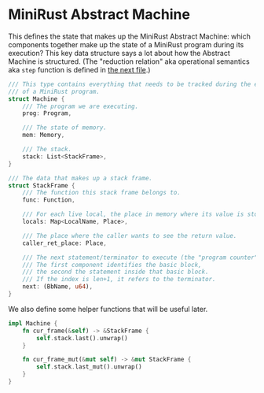 # MiniRust Abstract Machine

This defines the state that makes up the MiniRust Abstract Machine:
which components together make up the state of a MiniRust program during its execution?
This key data structure says a lot about how the Abstract Machine is structured.
(The "reduction relation" aka operational semantics aka `step` function is defined in [the next file](step.md).)

```rust
/// This type contains everything that needs to be tracked during the execution
/// of a MiniRust program.
struct Machine {
    /// The program we are executing.
    prog: Program,

    /// The state of memory.
    mem: Memory,

    /// The stack.
    stack: List<StackFrame>,
}

/// The data that makes up a stack frame.
struct StackFrame {
    /// The function this stack frame belongs to.
    func: Function,

    /// For each live local, the place in memory where its value is stored.
    locals: Map<LocalName, Place>,

    /// The place where the caller wants to see the return value.
    caller_ret_place: Place,

    /// The next statement/terminator to execute (the "program counter").
    /// The first component identifies the basic block,
    /// the second the statement inside that basic block.
    /// If the index is len+1, it refers to the terminator.
    next: (BbName, u64),
}
```

We also define some helper functions that will be useful later.

```rust
impl Machine {
    fn cur_frame(&self) -> &StackFrame {
        self.stack.last().unwrap()
    }

    fn cur_frame_mut(&mut self) -> &mut StackFrame {
        self.stack.last_mut().unwrap()
    }
}
```

